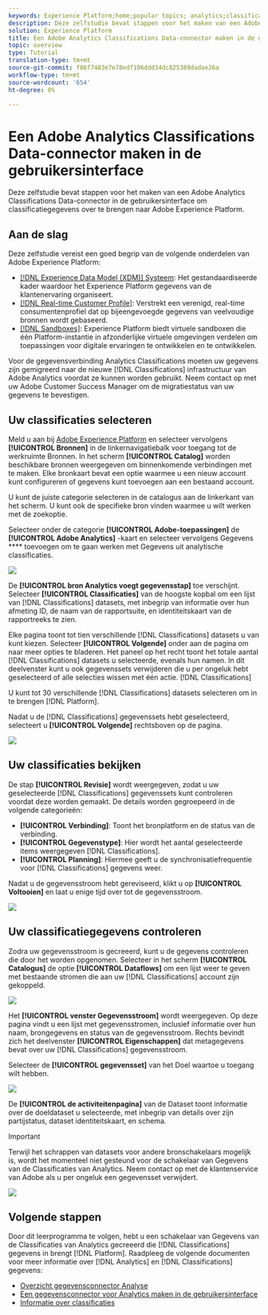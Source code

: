 ```yaml
---
keywords: Experience Platform;home;popular topics; analytics;classifications
description: Deze zelfstudie bevat stappen voor het maken van een Adobe Analytics Classifications Data-connector in de gebruikersinterface om classificatiegegevens over te brengen naar Adobe Experience Platform.
solution: Experience Platform
title: Een Adobe Analytics Classifications Data-connector maken in de gebruikersinterface
topic: overview
type: Tutorial
translation-type: tm+mt
source-git-commit: f86f7483e7e78edf106ddd34dc825389dadae26a
workflow-type: tm+mt
source-wordcount: '654'
ht-degree: 0%

---
```



# Een Adobe Analytics Classifications Data-connector maken in de gebruikersinterface

Deze zelfstudie bevat stappen voor het maken van een Adobe Analytics Classifications Data-connector in de gebruikersinterface om classificatiegegevens over te brengen naar Adobe Experience Platform.

## Aan de slag

Deze zelfstudie vereist een goed begrip van de volgende onderdelen van Adobe Experience Platform:

* [[!DNL Experience Data Model (XDM)] Systeem](../../../../../xdm/home.md): Het gestandaardiseerde kader waardoor het Experience Platform gegevens van de klantenervaring organiseert.
* [[!DNL Real-time Customer Profile]](../../../../../profile/home.md): Verstrekt een verenigd, real-time consumentenprofiel dat op bijeengevoegde gegevens van veelvoudige bronnen wordt gebaseerd.
* [[!DNL Sandboxes]](../../../../../sandboxes/home.md): Experience Platform biedt virtuele sandboxen die één Platform-instantie in afzonderlijke virtuele omgevingen verdelen om toepassingen voor digitale ervaringen te ontwikkelen en te ontwikkelen.

Voor de gegevensverbinding Analytics Classifications moeten uw gegevens zijn gemigreerd naar de nieuwe [!DNL Classifications] infrastructuur van Adobe Analytics voordat ze kunnen worden gebruikt. Neem contact op met uw Adobe Customer Success Manager om de migratiestatus van uw gegevens te bevestigen.

## Uw classificaties selecteren

Meld u aan bij [Adobe Experience Platform](https://platform.adobe.com) en selecteer vervolgens **[!UICONTROL Bronnen]** in de linkernavigatiebalk voor toegang tot de werkruimte Bronnen. In het scherm **[!UICONTROL Catalog]** worden beschikbare bronnen weergegeven om binnenkomende verbindingen met te maken. Elke bronkaart bevat een optie waarmee u een nieuw account kunt configureren of gegevens kunt toevoegen aan een bestaand account.

U kunt de juiste categorie selecteren in de catalogus aan de linkerkant van het scherm. U kunt ook de specifieke bron vinden waarmee u wilt werken met de zoekoptie.

Selecteer onder de categorie **[!UICONTROL Adobe-toepassingen]** de **[!UICONTROL Adobe Analytics]** -kaart en selecteer vervolgens Gegevens **** toevoegen om te gaan werken met Gegevens uit analytische classificaties.

![](../../../../images/tutorials/create/classifications/catalog.png)

De **[!UICONTROL bron Analytics voegt gegevensstap]** toe verschijnt. Selecteer **[!UICONTROL Classificaties]** van de hoogste kopbal om een lijst van [!DNL Classifications] datasets, met inbegrip van informatie over hun afmeting ID, de naam van de rapportsuite, en identiteitskaart van de rapportreeks te zien.

Elke pagina toont tot tien verschillende [!DNL Classifications] datasets u van kunt kiezen. Selecteer **[!UICONTROL Volgende]** onder aan de pagina om naar meer opties te bladeren. Het paneel op het recht toont het totale aantal [!DNL Classifications] datasets u selecteerde, evenals hun namen. In dit deelvenster kunt u ook gegevenssets verwijderen die u per ongeluk hebt geselecteerd of alle selecties wissen met één actie. [!DNL Classifications]

U kunt tot 30 verschillende [!DNL Classifications] datasets selecteren om in te brengen [!DNL Platform].

Nadat u de [!DNL Classifications] gegevenssets hebt geselecteerd, selecteert u **[!UICONTROL Volgende]** rechtsboven op de pagina.

![](../../../../images/tutorials/create/classifications/add-data.png)

## Uw classificaties bekijken

De stap **[!UICONTROL Revisie]** wordt weergegeven, zodat u uw geselecteerde [!DNL Classifications] gegevenssets kunt controleren voordat deze worden gemaakt. De details worden gegroepeerd in de volgende categorieën:

* **[!UICONTROL Verbinding]**: Toont het bronplatform en de status van de verbinding.
* **[!UICONTROL Gegevenstype]**: Hier wordt het aantal geselecteerde items weergegeven [!DNL Classifications].
* **[!UICONTROL Planning]**: Hiermee geeft u de synchronisatiefrequentie voor [!DNL Classifications] gegevens weer.

Nadat u de gegevensstroom hebt gereviseerd, klikt u op **[!UICONTROL Voltooien]** en laat u enige tijd over tot de gegevensstroom.

![](../../../../images/tutorials/create/classifications/review.png)

## Uw classificatiegegevens controleren

Zodra uw gegevensstroom is gecreeerd, kunt u de gegevens controleren die door het worden opgenomen. Selecteer in het scherm **[!UICONTROL Catalogus]** de optie **[!UICONTROL Dataflows]** om een lijst weer te geven met bestaande stromen die aan uw [!DNL Classifications] account zijn gekoppeld.

![](../../../../images/tutorials/create/classifications/dataflows.png)

Het **[!UICONTROL venster Gegevensstroom]** wordt weergegeven. Op deze pagina vindt u een lijst met gegevensstromen, inclusief informatie over hun naam, brongegevens en status van de gegevensstroom. Rechts bevindt zich het deelvenster **[!UICONTROL Eigenschappen]** dat metagegevens bevat over uw [!DNL Classifications] gegevensstroom.

Selecteer de **[!UICONTROL gegevensset]** van het Doel waartoe u toegang wilt hebben.

![](../../../../images/tutorials/create/classifications/list-of-dataflows.png)

De **[!UICONTROL de activiteitenpagina]** van de Dataset toont informatie over de doeldataset u selecteerde, met inbegrip van details over zijn partijstatus, dataset identiteitskaart, en schema.

>[!IMPORTANT]
>
>Terwijl het schrappen van datasets voor andere bronschakelaars mogelijk is, wordt het momenteel niet gesteund voor de schakelaar van Gegevens van de Classificaties van Analytics. Neem contact op met de klantenservice van Adobe als u per ongeluk een gegevensset verwijdert.

![](../../../../images/tutorials/create/classifications/dataset.png)


## Volgende stappen

Door dit leerprogramma te volgen, hebt u een schakelaar van Gegevens van de Classificaties van Analytics gecreeerd die [!DNL Classifications] gegevens in brengt [!DNL Platform]. Raadpleeg de volgende documenten voor meer informatie over [!DNL Analytics] en [!DNL Classifications] gegevens:

* [Overzicht gegevensconnector Analyse](../../../../connectors/adobe-applications/analytics.md)
* [Een gegevensconnector voor Analytics maken in de gebruikersinterface](./analytics.md)
* [Informatie over classificaties](https://docs.adobe.com/content/help/en/analytics/components/classifications/c-classifications.html#)